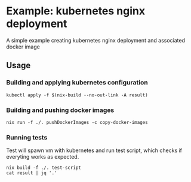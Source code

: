 # Example: kubernetes nginx deployment

A simple example creating kubernetes nginx deployment and associated docker
image

## Usage

### Building and applying kubernetes configuration

```
kubectl apply -f $(nix-build --no-out-link -A result)
```

### Building and pushing docker images

```
nix run -f ./. pushDockerImages -c copy-docker-images
```

### Running tests

Test will spawn vm with kubernetes and run test script, which checks if everyting
works as expected.

```
nix build -f ./. test-script
cat result | jq '.'
```
